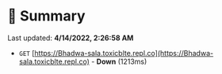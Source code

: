 # 📖 Summary
Last updated: **4/14/2022, 2:26:58 AM**

- `GET` [https://Bhadwa-sala.toxicblte.repl.co](https://Bhadwa-sala.toxicblte.repl.co) - **Down** (1213ms)
